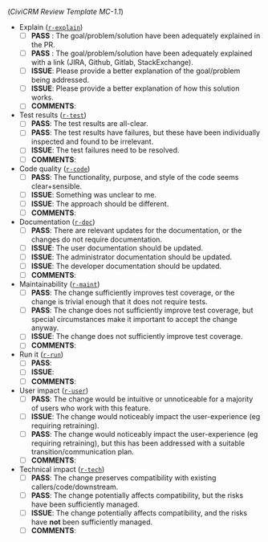 (*CiviCRM Review Template MC-1.1*)

<!-- In each category, choose the option that most applies. Optionally, provide more details or explanation in the "Comments". -->

* Explain ([`r-explain`](https://docs.civicrm.org/dev/en/latest/standards/review/#r-explain))
    * [ ] __PASS__ : The goal/problem/solution have been adequately explained in the PR.
    * [ ] __PASS__ : The goal/problem/solution have been adequately explained with a link (JIRA, Github, Gitlab, StackExchange).
    * [ ] __ISSUE__: Please provide a better explanation of the goal/problem being addressed.
    * [ ] __ISSUE__: Please provide a better explanation of how this solution works.
    * [ ] __COMMENTS__: <!-- optional -->
* Test results ([`r-test`](https://docs.civicrm.org/dev/en/latest/standards/review/#r-test))
    * [ ] __PASS__: The test results are all-clear.
    * [ ] __PASS__: The test results have failures, but these have been individually inspected and found to be irrelevant.
    * [ ] __ISSUE__: The test failures need to be resolved.
    * [ ] __COMMENTS__: <!-- optional -->
* Code quality ([`r-code`](https://docs.civicrm.org/dev/en/latest/standards/review/#r-code))
    * [ ] __PASS__: The functionality, purpose, and style of the code seems clear+sensible.
    * [ ] __ISSUE__: Something was unclear to me.
    * [ ] __ISSUE__: The approach should be different.
    * [ ] __COMMENTS__: <!-- optional -->
* Documentation ([`r-doc`](https://docs.civicrm.org/dev/en/latest/standards/review/#r-doc))
    * [ ] __PASS__: There are relevant updates for the documentation, or the changes do not require documentation.
    * [ ] __ISSUE__: The user documentation should be updated.
    * [ ] __ISSUE__: The administrator documentation should be updated.
    * [ ] __ISSUE__: The developer documentation should be updated.
    * [ ] __COMMENTS__: <!-- optional -->
* Maintainability ([`r-maint`](https://docs.civicrm.org/dev/en/latest/standards/review/#r-maint))
    * [ ] __PASS__: The change sufficiently improves test coverage, or the change is trivial enough that it does not require tests.
    * [ ] __PASS__: The change does not sufficiently improve test coverage, but special circumstances make it important to accept the change anyway.
    * [ ] __ISSUE__: The change does not sufficiently improve test coverage.
    * [ ] __COMMENTS__: <!-- optional -->
* Run it ([`r-run`](https://docs.civicrm.org/dev/en/latest/standards/review/#r-run))
    * [ ] __PASS__: <!-- describe how you ran it -->
    * [ ] __ISSUE__: <!-- describe how you ran it -->
    * [ ] __COMMENTS__: <!-- optional -->
* User impact ([`r-user`](https://docs.civicrm.org/dev/en/latest/standards/review/#r-user))
    * [ ] __PASS__: The change would be intuitive or unnoticeable for a majority of users who work with this feature.
    * [ ] __ISSUE__: The change would noticeably impact the user-experience (eg requiring retraining).
    * [ ] __PASS__: The change would noticeably impact the user-experience (eg requiring retraining), but this has been addressed with a suitable transition/communication plan.
    * [ ] __COMMENTS__: <!-- optional -->
* Technical impact ([`r-tech`](https://docs.civicrm.org/dev/en/latest/standards/review/#r-tech))
    * [ ] __PASS__: The change preserves compatibility with existing callers/code/downstream.
    * [ ] __PASS__: The change potentially affects compatibility, but the risks have been sufficiently managed.
    * [ ] __ISSUE__: The change potentially affects compatibility, and the risks have **not** been sufficiently managed.
    * [ ] __COMMENTS__: <!-- optional -->
